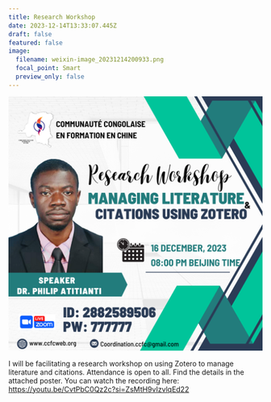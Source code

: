 ```yaml
---
title: Research Workshop
date: 2023-12-14T13:33:07.445Z
draft: false
featured: false
image:
  filename: weixin-image_20231214200933.png
  focal_point: Smart
  preview_only: false
---
```

![](weixin-image_20231214200933.png)

I﻿ will be facilitating a research workshop on using Zotero to manage literature and citations. Attendance is open to all. Find the details in the attached poster. You can watch the recording here: https://youtu.be/CvtPbC0Qz2c?si=ZsMtH9vIzvlqEd22